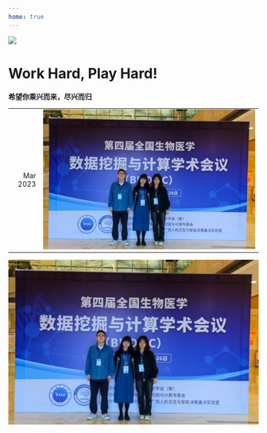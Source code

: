 ```yaml
---
home: true
---
```



![](https://images.squarespace-cdn.com/content/v1/5aa84edaf793922ad7a32f48/1531012699145-IY8GR88G8LEYAFVKSNQB/AdobeStock_128680431+play.jpg?format=2500w)


# Work Hard, Play Hard!

**希望你乘兴而来，尽兴而归**

|   |    |
|-----:|:---------|
| Mar 2023  |![第四届全国生物医学数据挖掘与计算学术会议（BMDMC）](/BMDMC4_20230324-26.jpg "广西南宁市-第四届全国生物医学数据挖掘与计算学术会议")|

![第四届全国生物医学数据挖掘与计算学术会议（BMDMC）](BMDMC4_20230324-26.jpg "广西南宁市-第四届全国生物医学数据挖掘与计算学术会议")
